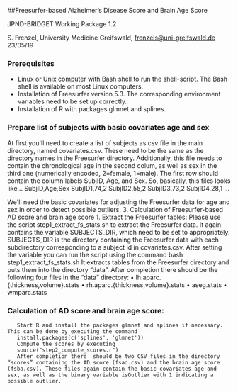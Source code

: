 ##Freesurfer-based Alzheimer’s Disease Score and Brain Age Score

JPND-BRIDGET Working Package 1.2

S. Frenzel, University Medicine Greifswald, frenzels@uni-greifswald.de
23/05/19


### Prerequisites
- Linux or Unix computer with Bash shell to run the shell-script. The Bash shell is available on most Linux computers.
- Installation of Freesurfer version 5.3. The corresponding environment variables need to be set up correctly.
- Installation of R with packages glmnet and splines.

### Prepare list of subjects with basic covariates age and sex
At first you'll need to create a list of subjects as csv file in the main directory, named covariates.csv.  These need to be the same as the directory names in the Freesurfer directory. Additionally, this file needs to contain the chronological age in the second colum, as well as sex in the third one (numerically encoded, 2=female, 1=male). The first row should contain the column labels SubjID, Age, and Sex. So, basically, this files looks like...
SubjID,Age,Sex 
SubjID1,74,2 
SubjID2,55,2 
SubjID3,73,2 
SubjID4,28,1
...

We'll need the basic covariates for adjusting the Freesurfer data for age and sex in order to detect possible outliers.
3. Calculation of Freesurfer-based AD score and brain age score
    1. Extract the Freesurfer tables:
       Please use the script step1_extract_fs_stats.sh to extract the Freesurfer data. It again contains the variable SUBJECTS_DIR, which need to be set to appropriately. SUBJECTS_DIR is the directory containing the Freesurfer data with each subdirectory corresponding to a subject id in covariates.csv.  After setting the variable you can run the script using the command 
       bash step1_extract_fs_stats.sh
       It extracts tables from the Freesurfer directory and puts them into the directory “data”. After completion there should be the following four files in the “data” directory:
    • lh.aparc.{thickness,volume}.stats
    • rh.aparc.{thickness,volume}.stats
    • aseg.stats
    • wmparc.stats
      
### Calculation of AD score and brain age score:
       Start R and install the packages glmnet and splines if necessary. This can be done by executing the command
       install.packages(c('splines', 'glmnet'))
       Compute the scores by executing 
       source("step2_compute_scores.r")
       After completion there  should be two CSV files in the directory “scores” containing the AD score (fsad.csv) and the brain age score (fsba.csv). These files again contain the basic covariates age and sex, as well as the binary variable isOutlier with 1 indicating a possible outlier.
       


